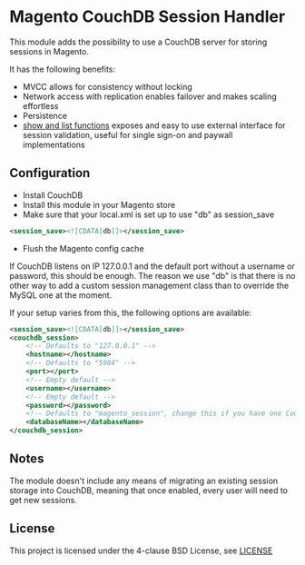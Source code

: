 Magento CouchDB Session Handler
==
This module adds the possibility to use a CouchDB server for storing sessions in Magento.

It has the following benefits:

* MVCC allows for consistency without locking
* Network access with replication enables failover and makes scaling effortless
* Persistence
* [show and list functions](http://wiki.apache.org/couchdb/Formatting_with_Show_and_List) exposes and easy to use external interface for session validation, useful for single sign-on and paywall implementations

Configuration
--
* Install CouchDB
* Install this module in your Magento store
* Make sure that your local.xml is set up to use "db" as session_save

```xml
<session_save><![CDATA[db]]></session_save>
```

* Flush the Magento config cache
	
If CouchDB listens on IP 127.0.0.1 and the default port without a username or password, this should be enough. The reason we use "db" is that there is no other way to add a custom session management class than to override the MySQL one at the moment.

If your setup varies from this, the following options are available:

```xml
<session_save><![CDATA[db]]></session_save>
<couchdb_session>
	<!-- Defaults to "127.0.0.1" -->
    <hostname></hostname>
	<!-- Defaults to "5984" -->
    <port></port>
	<!-- Empty default -->
    <username></username>
	<!-- Empty default -->
    <password></password>
	<!-- Defaults to "magento_session", change this if you have one CouchDB for multiple Magento stores -->
    <databaseName></databaseName>
</couchdb_session>
```

Notes
--
The module doesn't include any means of migrating an existing session storage into CouchDB, meaning that once enabled, every user will need to get new sessions.

License
--
This project is licensed under the 4-clause BSD License, see [LICENSE](https://github.com/madepeople/Made_CouchdbSession/blob/master/LICENSE)
